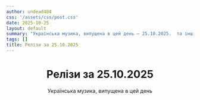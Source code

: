 ```yaml
---
author: undead404
css: '/assets/css/post.css'
date: 2025-10-25
layout: default
summary: "Українська музика, випущена в цей день – 25.10.2025.  та інші"
tags: []
title: Релізи за 25.10.2025
---
```


<main class="main-content">
  <header>
    <h1>Релізи за <time datetime="2025-10-25">25.10.2025</time></h1>
    <p class="summary">Українська музика, випущена в цей день</p>
      <ul class="tags">
      </ul>
  </header>
  <section class="releases">
  </section>
</main>